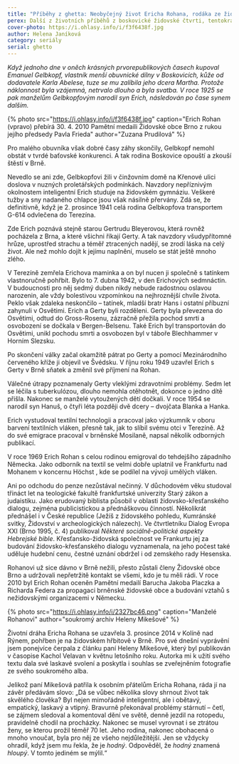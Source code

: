 ```yaml
---
title: "Příběhy z ghetta: Neobyčejný život Ericha Rohana, rodáka ze židovských Boskovic"
perex: Další z životních příběhů z boskovické židovské čtvrti, tentokrát o synovi Emanuela Gelbkopfa, drobného obuvníka v Boskovicích.
cover-photo: https://i.ohlasy.info/i/f3f6438f.jpg
author: Helena Janíková
category: seriály
serial: ghetto
---
```


*Když jednoho dne v oněch krásných prvorepublikových časech kupoval Emanuel Gelbkopf, vlastník menší obuvnické dílny v Boskovicích, kůže od dodavatele Karla Abelese, tuze se mu zalíbila jeho dcera Martha. Protože náklonnost byla vzájemná, netrvalo dlouho a byla svatba. V roce 1925 se pak manželům Gelbkopfovým narodil syn Erich, následován po čase synem dalším.*

{% photo src="https://i.ohlasy.info/i/f3f6438f.jpg" caption="Erich Rohan (vpravo) přebírá 30. 4. 2010 Pamětní medaili Židovské obce Brno z rukou jejího předsedy Pavla Frieda" author="Zuzana Prudilová" %}

Pro malého obuvníka však dobré časy záhy skončily, Gelbkopf nemohl obstát v tvrdé baťovské konkurenci. A tak rodina Boskovice opouští a zkouší štěstí v Brně.

Nevedlo se ani zde, Gelbkopfovi žili v činžovním domě na Křenové ulici doslova v nuzných proletářských podmínkách. Navzdory nepříznivým okolnostem inteligentní Erich studuje na židovském gymnáziu. Veškeré tužby a sny nadaného chlapce jsou však násilně přervány. Zdá se, že definitivně, když je 2. prosince 1941 celá rodina Gelbkopfova transportem G-614 odvlečena do Terezína.

Zde Erich poznává stejně starou Gertrudu Bleyerovou, která rovněž pocházela z Brna, a které všichni říkají Gerty. A tak navzdory všudypřítomné hrůze, uprostřed strachu a téměř ztracených nadějí, se zrodí láska na celý život. Ale než mohlo dojít k jejímu naplnění, muselo se stát ještě mnoho zlého.

V Terezíně zemřela Erichova maminka a on byl nucen ji společně s tatínkem vlastnoručně pohřbít. Bylo to 7. dubna 1942, v den Erichových sedmnáctin. V budoucnosti pro něj sedmý duben nikdy nebude radostnou oslavou narozenin, ale vždy bolestivou vzpomínkou na nejhroznější chvíle života. Peklo však zdaleka neskončilo – tatínek, mladší bratr Hans i ostatní příbuzní zahynuli v Osvětimi. Erich a Gerty byli rozděleni. Gerty byla převezena do Osvětimi, odtud do Gross-Rosenu, zázračně přežila pochod smrti a osvobození se dočkala v Bergen-Belsenu. Také Erich byl transportován do Osvětimi, unikl pochodu smrti a osvobozen byl v táboře Blechhammer v Horním Slezsku.

Po skončení války začal okamžitě pátrat po Gerty a pomocí Mezinárodního červeného kříže ji objevil ve Švédsku. V říjnu roku 1949  uzavřel Erich s Gerty v Brně sňatek a změnil své příjmení na Rohan.

Válečné útrapy poznamenaly Gerty vleklými zdravotními problémy. Sedm let se léčila s tuberkulózou, dlouho nemohla otěhotnět, dokonce o jedno dítě přišla. Nakonec se manželé vytoužených dětí dočkali. V roce 1954 se narodil syn Hanuš, o čtyři léta později dvě dcery – dvojčata Blanka a Hanka.

Erich vystudoval textilní technologii a pracoval jako výzkumník v oboru barvení textilních vláken, přesně tak, jak to slíbil svému otci v Terezíně. Až do své emigrace pracoval v brněnské Mosilaně, napsal několik odborných publikací.

V roce 1969 Erich Rohan s celou rodinou emigroval do tehdejšího západního Německa. Jako odborník na textil se velmi dobře uplatnil ve Frankfurtu nad Mohanem v koncernu Höchst , kde se podílel na vývoji umělých vláken.

Ani po odchodu do penze nezůstával nečinný. V důchodovém věku studoval třináct let na teologické fakultě frankfurtské univerzity Starý zákon a judaistiku. Jako erudovaný biblista působil v oblasti židovsko-křesťanského dialogu, zejména publicistickou a přednáškovou činností. Několikrát přednášel i v České republice (Ježíš z židovského pohledu, Kumránské svitky, Židovství v archeologických nálezech). Ve čtvrtletníku Dialog Evropa XXI (Brno 1995, č. 4) publikoval *Některé sociálně-politické aspekty Hebrejské bible*. Křesťansko-židovská společnost ve Frankurtu jej za budování židovsko-křesťanského dialogu vyznamenala, na jeho počest také uděluje hudební cenu, čestné uznání obdržel i od zemského rady Hesenska.

Rohanovi už sice dávno v Brně nežili, přesto zůstali členy Židovské obce Brno a udržovali nepřetržitě kontakt se všemi, kdo je tu měli rádi. V roce 2010 byl Erich Rohan oceněn Pamětní medailí Barucha Jakoba Placzka a Richarda Federa za propagaci brněnské židovské obce a budování vztahů s nežidovskými organizacemi v Německu.

{% photo src="https://i.ohlasy.info/i/2327bc46.png" caption="Manželé Rohanovi" author="soukromý archiv Heleny Mikešové" %}

Životní dráha Ericha Rohana se uzavřela 3. prosince 2014 v Kolíně nad Rýnem, pohřben je na židovském hřbitově v Brně.
Pro své dnešní vyprávění jsem ponejvíce čerpala z článku paní Heleny Mikešové, který byl publikován v časopise Kachol Velavan v květnu letošního roku. Autorka mi k užití svého textu dala své laskavé svolení a poskytla i souhlas se zveřejněním fotografie ze svého soukromého alba.

Jelikož paní Mikešová patřila k osobním přátelům Ericha Rohana, ráda jí na závěr předávám slovo: „Dá se vůbec několika slovy shrnout život tak skvělého člověka? Byl nejen mimořádně inteligentní, ale i obětavý, empatický, laskavý a vtipný. Bravurně překonával problémy stárnutí – četl, se zájmem sledoval a komentoval dění ve světě, denně jezdil na rotopedu, pravidelně chodil na procházky. Nakonec se musel vyrovnat i se ztrátou ženy, se kterou prožil téměř 70 let. Jeho rodina, nakonec obohacená o mnoho vnoučat, byla pro něj ze všeho nejdůležitější. Jen se vždycky ohradil, když jsem mu řekla, že je *hodný*. Odpověděl, že *hodný* znamená *hloupý*. V tomto jediném se mýlil.“
